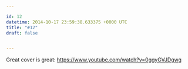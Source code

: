 ```yaml
---

id: 12
datetime: 2014-10-17 23:59:38.633375 +0000 UTC
title: "#12"
draft: false


---
```


Great cover is great: https://www.youtube.com/watch?v=0ggyGVJDgwg
